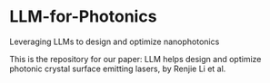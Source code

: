 # LLM-for-Photonics
Leveraging LLMs to design and optimize nanophotonics

This is the repository for our paper: LLM helps design and optimize photonic crystal
surface emitting lasers, by Renjie Li et al.
